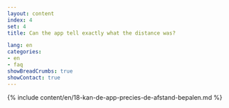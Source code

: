 ```yaml
---
layout: content
index: 4
set: 4
title: Can the app tell exactly what the distance was?

lang: en
categories:
- en
- faq
showBreadCrumbs: true
showContact: true
---
```

{% include content/en/18-kan-de-app-precies-de-afstand-bepalen.md %}
